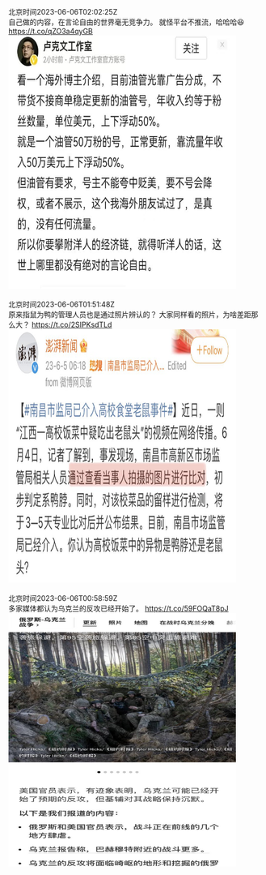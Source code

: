 北京时间2023-06-06T02:02:25Z<br>自己做的内容，在言论自由的世界毫无竞争力。
就怪平台不推流，哈哈哈😆 https://t.co/qZO3a4qyGB<br><img src='/temp/image/2023/t-Month-6/1665781132061753344_0.jpg' width='450' height='500'><br><br>北京时间2023-06-06T01:51:48Z<br>原来指鼠为鸭的管理人员也是通过照片辨认的？
大家同样看的照片，为啥差距那么大？ https://t.co/2SIPKsdTLd<br><img src='/temp/image/2023/t-Month-6/1665778461590560769_0.jpg' width='450' height='500'><br><br>北京时间2023-06-06T00:58:59Z<br>多家媒体都认为乌克兰的反攻已经开始了。 https://t.co/59FOQaT8pJ<br><img src='/temp/image/2023/t-Month-6/1665765168008265729_0.jpg' width='450' height='500'><br><br>